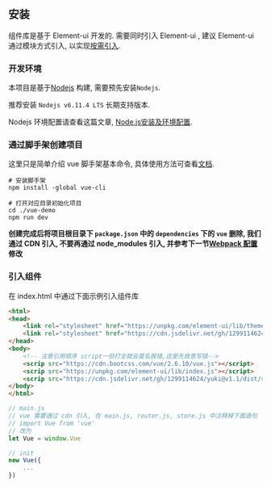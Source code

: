 ## 安装

组件库是基于 Element-ui 开发的. 需要同时引入 Element-ui , 建议 Element-ui 通过模块方式引入, 以实现[按需引入](#component/webpack).

### 开发环境

本项目是基于[Nodejs](https://nodejs.org/zh-cn/) 构建, 需要预先安装`Nodejs`.

推荐安装 `Nodejs v6.11.4 LTS` 长期支持版本.

Nodejs 环境配置请查看这篇文章, [Node.js安装及环境配置](http://www.jianshu.com/p/03a76b2e7e00).

### 通过脚手架创建项目

这里只是简单介绍 vue 脚手架基本命令, 具体使用方法可查看[文档](https://github.com/vuejs/vue-cli).

```shell
# 安装脚手架
npm install -global vue-cli

# 打开对应目录初始化项目
cd ./vue-demo
npm run dev
```

**创建完成后将项目根目录下 `package.json` 中的 `dependencies` 下的 `vue` 删除, 我们通过 CDN 引入, 不要再通过 node_modules 引入, 并参考下一节[Webpack 配置](#/component/webpack)修改**

### 引入组件

在 index.html 中通过下面示例引入组件库
```html
<html>
<head>
    <link rel="stylesheet" href="https://unpkg.com/element-ui/lib/theme-chalk/index.css">
    <link rel="stylesheet" href="https://cdn.jsdelivr.net/gh/1299114624/yuki@v1.1/dist/static/css/yuki.css">
</head>
<body>
    <!-- 注意引用顺序 script一但打全就会莫名报错,这里先故意写错-->
    <scrip src="https://cdn.bootcss.com/vue/2.6.10/vue.js"></script>
    <scrip src="https://unpkg.com/element-ui/lib/index.js"></script>
    <scrip src="https://cdn.jsdelivr.net/gh/1299114624/yuki@v1.1/dist/static/js/yuki.js"></script>
</body>
</html>
```

```javascript
// main.js
// vue 需要通过 cdn 引入, 在 main.js, router.js, store.js 中注释掉下面语句
// import Vue from 'vue'
// 改为
let Vue = window.Vue

// init
new Vue({
    ...
})
```
